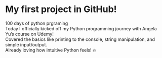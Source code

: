# My first project in GitHub!
100 days of python prgraming   
Today I officially kicked off my Python programming journey with Angela Yu’s course on Udemy!  
Covered the basics like printing to the console, string manipulation, and simple input/output.   
Already loving how intuitive Python feels! 🔥
